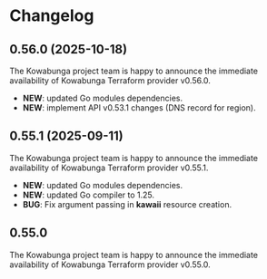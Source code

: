 # Changelog

## 0.56.0 (2025-10-18)

The Kowabunga project team is happy to announce the immediate availability of Kowabunga Terraform provider v0.56.0.

* **NEW**: updated Go modules dependencies.
* **NEW**: implement API v0.53.1 changes (DNS record for region).

## 0.55.1 (2025-09-11)

The Kowabunga project team is happy to announce the immediate availability of Kowabunga Terraform provider v0.55.1.

* **NEW**: updated Go modules dependencies.
* **NEW**: updated Go compiler to 1.25.
* **BUG**: Fix argument passing in **kawaii** resource creation.

## 0.55.0

The Kowabunga project team is happy to announce the immediate availability of Kowabunga Terraform provider v0.55.0.

